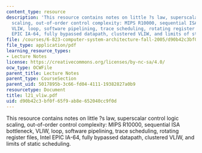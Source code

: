 ```yaml
---
content_type: resource
description: 'This resource contains notes on little ?s law, superscalar control logic
  scaling, out-of-order control complexity: MIPS R10000, sequential ISA bottleneck,
  VLIW, loop, software pipelining, trace scheduling, rotating register files, Intel
  EPIC IA-64, fully bypassed datapath, clustered VLIW, and limits of static scheduling.'
file: /courses/6-823-computer-system-architecture-fall-2005/d90b42c3bf0f65f9ab8e652040cc9f0d_l21_vliw.pdf
file_type: application/pdf
learning_resource_types:
- Lecture Notes
license: https://creativecommons.org/licenses/by-nc-sa/4.0/
ocw_type: OCWFile
parent_title: Lecture Notes
parent_type: CourseSection
parent_uid: 5017895b-3c66-fd04-4111-19382827a0b9
resourcetype: Document
title: l21_vliw.pdf
uid: d90b42c3-bf0f-65f9-ab8e-652040cc9f0d
---
```

This resource contains notes on little ?s law, superscalar control logic scaling, out-of-order control complexity: MIPS R10000, sequential ISA bottleneck, VLIW, loop, software pipelining, trace scheduling, rotating register files, Intel EPIC IA-64, fully bypassed datapath, clustered VLIW, and limits of static scheduling.